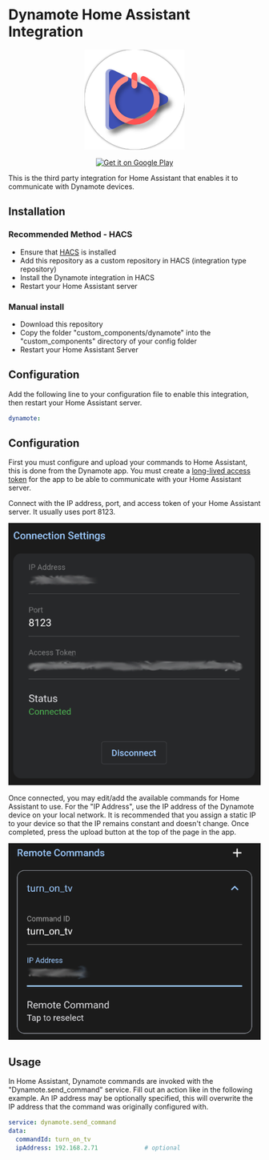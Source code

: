 # Dynamote Home Assistant Integration

<p align="center">
	<img src="images/logo.png" alt="" width="200" height="200">
</p>

<p align="center">
	<a href='https://play.google.com/store/apps/details?id=com.electricedge.dynamote'>
		<img alt='Get it on Google Play' src='https://play.google.com/intl/en_us/badges/static/images/badges/en_badge_web_generic.png' width="150"/>
	</a>
</p>

This is the third party integration for Home Assistant that enables it to communicate with Dynamote devices.

## Installation

### Recommended Method - HACS

- Ensure that [HACS](https://hacs.xyz/) is installed
- Add this repository as a custom repository in HACS (integration type repository)
- Install the Dynamote integration in HACS
- Restart your Home Assistant server

### Manual install

- Download this repository
- Copy the folder "custom_components/dynamote" into the "custom_components" directory of your config folder
- Restart your Home Assistant Server

## Configuration

Add the following line to your configuration file to enable this integration, then restart your Home Assistant server.

```yaml
dynamote:
```

## Configuration

First you must configure and upload your commands to Home Assistant, this is done from the Dynamote app. You must create a [long-lived access token](https://developers.home-assistant.io/docs/auth_api/#long-lived-access-token) for the app to be able to communicate with your Home Assistant server.

Connect with the IP address, port, and access token of your Home Assistant server. It usually uses port 8123.

<p align="center">
	<img src="images/hass_connection_settings_from_app.png" alt="">
</p>

Once connected, you may edit/add the available commands for Home Assistant to use. For the "IP Address", use the IP address of the Dynamote device on your local network. It is recommended that you assign a static IP to your device so that the IP remains constant and doesn't change. Once completed, press the upload button at the top of the page in the app.

<p align="center">
	<img src="images/remote_command_configuration_from_app.png" alt="">
</p>

## Usage

In Home Assistant, Dynamote commands are invoked with the "Dynamote.send_command" service. Fill out an action like in the following example. An IP address may be optionally specified, this will overwrite the IP address that the command was originally configured with.

```yaml
service: dynamote.send_command
data:
  commandId: turn_on_tv
  ipAddress: 192.168.2.71             # optional
```